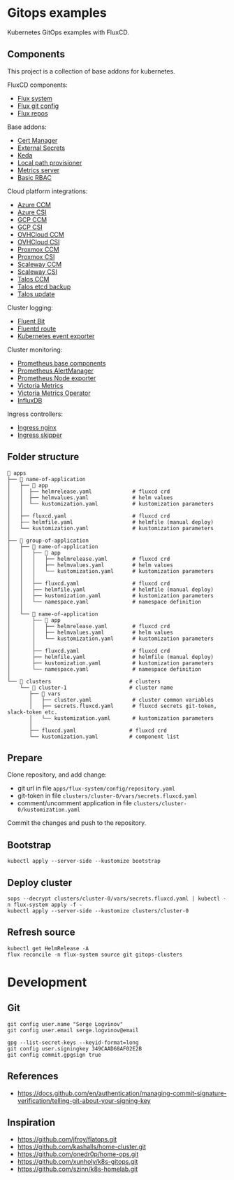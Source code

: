 # Gitops examples

Kubernetes GitOps examples with FluxCD.

## Components

This project is a collection of base addons for kubernetes.

FluxCD components:
* [Flux system](apps/flux-system)
* [Flux git config](apps/flux-system/config)
* [Flux repos](apps/flux-system/repos)

Base addons:
* [Cert Manager](apps/base/cert-manager)
* [External Secrets](apps/base/external-secrets)
* [Keda](apps/base/keda)
* [Local path provisioner](apps/base/local-path-provisioner)
* [Metrics server](apps/base/metrics-server)
* [Basic RBAC](apps/base/rbac)

Cloud platform integrations:
* [Azure CCM](apps/clouds/azure-ccm)
* [Azure CSI](apps/clouds/azure-csi)
* [GCP CCM](apps/clouds/gcp-ccm)
* [GCP CSI](apps/clouds/gcp-csi)
* [OVHCloud CCM](apps/clouds/ovh-ccm)
* [OVHCloud CSI](apps/clouds/ovh-csi)
* [Proxmox CCM](apps/clouds/proxmox-ccm)
* [Proxmox CSI](apps/clouds/proxmox-csi)
* [Scaleway CCM](apps/clouds/scaleway-ccm)
* [Scaleway CSI](apps/clouds/scaleway-csi)
* [Talos CCM](apps/clouds/talos-ccm)
* [Talos etcd backup](apps/clouds/talos-backup)
* [Talos update](apps/clouds/talos-upgrade-controller)

Cluster logging:
* [Fluent Bit](apps/logging/fluent-bit)
* [Fluentd route](apps/logging/fluentd-route)
* [Kubernetes event exporter](apps/logging/event-exporter)

Cluster monitoring:
* [Prometheus base components](apps/monitoring/prometheus)
* [Prometheus AlertManager](apps/monitoring/prometheus-alertmanager)
* [Prometheus Node exporter](apps/monitoring/prometheus-node-exporter)
* [Victoria Metrics](apps/monitoring/victoria-metrics)
* [Victoria Metrics Operator](apps/monitoring/victoria-metrics-operator)
* [InfluxDB](apps/monitoring/influxdb)

Ingress controllers:
* [Ingress nginx](apps/ingress/ingress-nginx)
* [Ingress skipper](apps/ingress/skipper)

## Folder structure

```shell
📁 apps
├── 📁 name-of-application
│   ├── 📁 app
│   │  ├── helmrelease.yaml             # fluxcd crd
│   │  ├── helmvalues.yaml              # helm values
│   │  └── kustomization.yaml           # kustomization parameters
│   │
│   ├── fluxcd.yaml                     # fluxcd crd
│   ├── helmfile.yaml                   # helmfile (manual deploy)
│   └── kustomization.yaml              # kustomization parameters
│
├── 📁 group-of-application
│   ├── 📁 name-of-application
│   │   ├── 📁 app
│   │   │   ├── helmrelease.yaml        # fluxcd crd
│   │   │   ├── helmvalues.yaml         # helm values
│   │   │   └── kustomization.yaml      # kustomization parameters
│   │   │
│   │   ├── fluxcd.yaml                 # fluxcd crd
│   │   ├── helmfile.yaml               # helmfile (manual deploy)
│   │   ├── kustomization.yaml          # kustomization parameters
│   │   └── namespace.yaml              # namespace definition
│   │
│   └── 📁 name-of-application
│       ├── 📁 app
│       │   ├── helmrelease.yaml        # fluxcd crd
│       │   ├── helmvalues.yaml         # helm values
│       │   └── kustomization.yaml      # kustomization parameters
│       │
│       ├── fluxcd.yaml                 # fluxcd crd
│       ├── helmfile.yaml               # helmfile (manual deploy)
│       ├── kustomization.yaml          # kustomization parameters
│       └── namespace.yaml              # namespace definition
│
└── 📁 clusters                         # clusters
    └── 📁 cluster-1                    # cluster name
       ├── 📁 vars
       │   ├── cluster.yaml             # cluster common variables
       │   ├── secrets.fluxcd.yaml      # fluxcd secrets git-token, slack-token etc.
       │   └── kustomization.yaml       # kustomization parameters
       │
       ├── fluxcd.yaml                 # fluxcd crd
       └── kustomization.yaml          # component list
```

## Prepare

Clone repository, and add change:
* git url in file `apps/flux-system/config/repository.yaml`
* git-token in file `clusters/cluster-0/vars/secrets.fluxcd.yaml`
* comment/uncomment application in file `clusters/cluster-0/kustomization.yaml`

Commit the changes and push to the repository.

## Bootstrap

```shell
kubectl apply --server-side --kustomize bootstrap
```

## Deploy cluster

```shell
sops --decrypt clusters/cluster-0/vars/secrets.fluxcd.yaml | kubectl -n flux-system apply -f -
kubectl apply --server-side --kustomize clusters/cluster-0
```

## Refresh source

```shell
kubectl get HelmRelease -A
flux reconcile -n flux-system source git gitops-clusters
```

# Development

## Git

```shell
git config user.name "Serge Logvinov"
git config user.email serge.logvinov@email

gpg --list-secret-keys --keyid-format=long
git config user.signingkey 349CAAD68AF02E2B
git config commit.gpgsign true
```

## References

* https://docs.github.com/en/authentication/managing-commit-signature-verification/telling-git-about-your-signing-key

## Inspiration

* https://github.com/jfroy/flatops.git
* https://github.com/kashalls/home-cluster.git
* https://github.com/onedr0p/home-ops.git
* https://github.com/xunholy/k8s-gitops.git
* https://github.com/szinn/k8s-homelab.git
